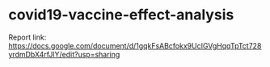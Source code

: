 # covid19-vaccine-effect-analysis

Report link:
https://docs.google.com/document/d/1gqkFsABcfokx9UcIGVgHqqTpTct728yrdmDbX4rfJlY/edit?usp=sharing
